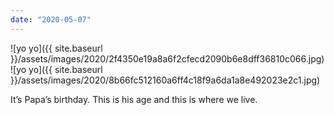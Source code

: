 ```yaml
---
date: "2020-05-07"
---
```


![yo yo]({{ site.baseurl }}/assets/images/2020/2f4350e19a8a6f2cfecd2090b6e8dff36810c066.jpg)![yo yo]({{ site.baseurl }}/assets/images/2020/8b66fc512160a6ff4c18f9a6da1a8e492023e2c1.jpg)

It’s Papa’s birthday. This is his age and this is where we live.
